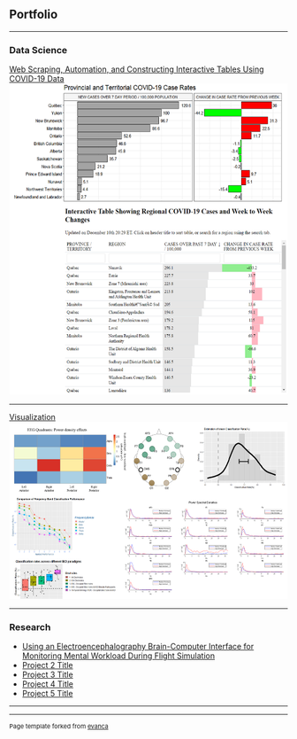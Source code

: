## Portfolio

---

### Data Science 

[Web Scraping, Automation, and Constructing Interactive Tables Using COVID-19 Data](/covid_table_files/covid_table2.html)
<img src="images/covid2.png?raw=true" style="width:550px;height:561.76px;"/>

---
[Visualization](/pdf/sample_presentation.pdf)
<img src="images/visualization.png?raw=true" style="width:550px;height:320px;"/>

---

### Research

- [Using an Electroencephalography Brain-Computer Interface for Monitoring Mental Workload 
During Flight Simulation](covid_table2.html)
- [Project 2 Title](http://example.com/)
- [Project 3 Title](http://example.com/)
- [Project 4 Title](http://example.com/)
- [Project 5 Title](http://example.com/)

---




---
<p style="font-size:11px">Page template forked from <a href="https://github.com/evanca/quick-portfolio">evanca</a></p>
<!-- Remove above link if you don't want to attibute -->
